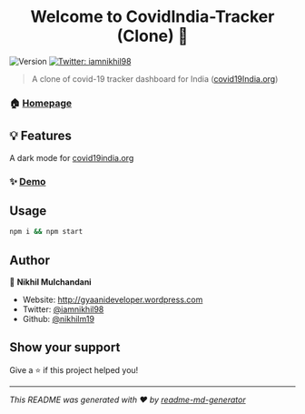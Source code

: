 <h1 align="center">Welcome to CovidIndia-Tracker (Clone) 👋</h1>
<p>
  <img alt="Version" src="https://img.shields.io/badge/version-1.0.0-blue.svg?cacheSeconds=2592000" />
  <a href="https://twitter.com/iamnikhil98" target="_blank">
    <img alt="Twitter: iamnikhil98" src="https://img.shields.io/twitter/follow/iamnikhil98.svg?style=social" />
  </a>
</p>

> A clone of covid-19 tracker dashboard for India ([covid19India.org](https://github.com/covid19india/covid19india-react))

### 🏠 [Homepage](https://github.com/nikhilm19/Covid-19-DarkMode)

## 💡 Features

A dark mode for [covid19india.org](covid19india.org)

### ✨ [Demo](https://nikhilm19.github.io/Covid-19-DarkMode/)

## Usage

```sh
npm i && npm start
```

## Author

👤 **Nikhil Mulchandani**

- Website: http://gyaanideveloper.wordpress.com
- Twitter: [@iamnikhil98](https://twitter.com/iamnikhil98)
- Github: [@nikhilm19](https://github.com/nikhilm19)

## Show your support

Give a ⭐️ if this project helped you!

---

_This README was generated with ❤️ by [readme-md-generator](https://github.com/kefranabg/readme-md-generator)_
